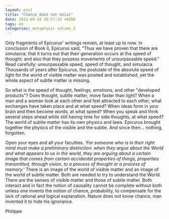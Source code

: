 ```yaml
---
layout: post
title: "Chance does not exist"
date: 2012-09-18 10:57:19 +0200
tags: en
categories: metaphysic volume_I
---
```

Only fragments of Epicurus' writings remain, at least up to now. In conclusion of Book II, Epicurus said, "Thus we have proven that there are simulacra; that it turns out that their generation occurs at the speed of thought; and also that they possess movements of unsurpassable speed." Read carefully: unsurpassable speed, speed of thought, and simulacra.
Thousands of years after Epicurus, the postulate of the absolute speed of light for the world of visible matter was posited and established, yet the whole aspect of subtle matter is missing.

So what is the speed of thought, feelings, emotions, and other "developed products"? Does thought, subtle matter, move faster than light? When a man and a woman look at each other and feel attracted to each other, what exchanges have taken place and at what speed? When ideas form in your brain and then become words, at what speed? When you speak and think several steps ahead while still having time for side thoughts, at what speed? The world of subtle matter has its own physics and laws. Epicurus brought together the physics of the visible and the subtle. And since then... nothing, forgotten.

Open your eyes and all your faculties. *'For someone who is in their right mind must make a preliminary distinction: when they argue about the World and what appears to us in the world, they are arguing about a certain image that comes from certain accidental properties of things, properties transmitted, through vision, to a process of thought or a process of memory.'* There is an image of the world of visible matter and an image of the world of subtle matter. Both are needed to try to understand the World. There are the senses of visible matter and those of subtle matter. Both interact and in fact the notion of causality cannot be complete without both unless one invents the notion of chance, probability, to compensate for the lack of rational and logical explanation. Nature does not know chance, man invented it to hide his ignorance.

Philippe

<!-- 
This work is licensed under a Creative Commons Attribution-NonCommercial 4.0 International License.
-->